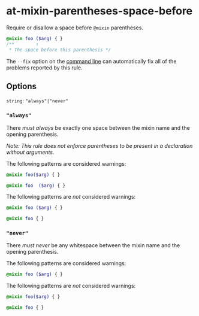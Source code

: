 # at-mixin-parentheses-space-before

Require or disallow a space before `@mixin` parentheses.

```scss
@mixin foo ($arg) { }
/**        ↑
 * The space before this parenthesis */
```

The `--fix` option on the [command line](https://github.com/stylelint/stylelint/blob/master/docs/user-guide/cli.md#autofixing-errors) can automatically fix all of the problems reported by this rule.

## Options

`string`: `"always"|"never"`

### `"always"`

There *must always* be exactly one space between the mixin name and the opening parenthesis. 

*Note: This rule does not enforce parentheses to be present in a declaration without arguments.*

The following patterns are considered warnings:

```scss
@mixin foo($arg) { }
```
```scss
@mixin foo  ($arg) { }
```

The following patterns are *not* considered warnings:

```scss
@mixin foo ($arg) { }
```
```scss
@mixin foo { }
```

### `"never"`

There *must never* be any whitespace between the mixin name and the opening parenthesis.

The following patterns are considered warnings:

```scss
@mixin foo ($arg) { }
```

The following patterns are *not* considered warnings:

```scss
@mixin foo($arg) { }
```
```scss
@mixin foo { }
```
